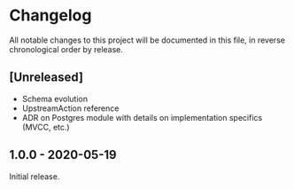 # Changelog

All notable changes to this project will be documented in this file, in reverse chronological order by release.

## [Unreleased]
- Schema evolution
- UpstreamAction reference
- ADR on Postgres module with details on implementation specifics (MVCC, etc.)

## 1.0.0 - 2020-05-19

Initial release.

